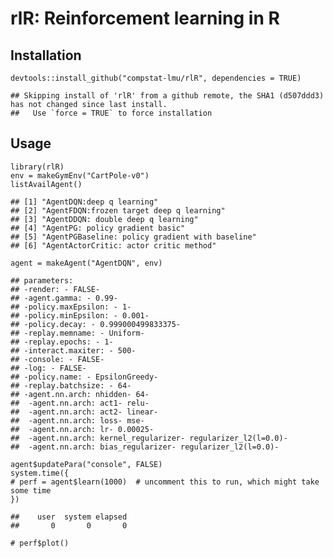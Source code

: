 
rlR: Reinforcement learning in R
================================

Installation
------------

``` {.r}
devtools::install_github("compstat-lmu/rlR", dependencies = TRUE)
```

    ## Skipping install of 'rlR' from a github remote, the SHA1 (d507ddd3) has not changed since last install.
    ##   Use `force = TRUE` to force installation

Usage
-----

``` {.r}
library(rlR)
env = makeGymEnv("CartPole-v0")
listAvailAgent()
```

    ## [1] "AgentDQN:deep q learning"                      
    ## [2] "AgentFDQN:frozen target deep q learning"       
    ## [3] "AgentDDQN: double deep q learning"             
    ## [4] "AgentPG: policy gradient basic"                
    ## [5] "AgentPGBaseline: policy gradient with baseline"
    ## [6] "AgentActorCritic: actor critic method"

``` {.r}
agent = makeAgent("AgentDQN", env)
```

    ## parameters: 
    ## -render: - FALSE-
    ## -agent.gamma: - 0.99-
    ## -policy.maxEpsilon: - 1-
    ## -policy.minEpsilon: - 0.001-
    ## -policy.decay: - 0.999000499833375-
    ## -replay.memname: - Uniform-
    ## -replay.epochs: - 1-
    ## -interact.maxiter: - 500-
    ## -console: - FALSE-
    ## -log: - FALSE-
    ## -policy.name: - EpsilonGreedy-
    ## -replay.batchsize: - 64-
    ## -agent.nn.arch: nhidden- 64-
    ##  -agent.nn.arch: act1- relu-
    ##  -agent.nn.arch: act2- linear-
    ##  -agent.nn.arch: loss- mse-
    ##  -agent.nn.arch: lr- 0.00025-
    ##  -agent.nn.arch: kernel_regularizer- regularizer_l2(l=0.0)-
    ##  -agent.nn.arch: bias_regularizer- regularizer_l2(l=0.0)-

``` {.r}
agent$updatePara("console", FALSE)
system.time({
# perf = agent$learn(1000)  # uncomment this to run, which might take some time
})
```

    ##    user  system elapsed 
    ##       0       0       0

``` {.r}
# perf$plot()
```
